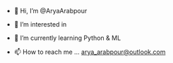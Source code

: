 - 👋 Hi, I’m @AryaArabpour
- 👀 I’m interested in 
- 🌱 I’m currently learning Python & ML 

- 📫 How to reach me ... arya_arabpour@outlook.com

<!---
AryaArabpour/AryaArabpour is a ✨ special ✨ repository because its `README.md` (this file) appears on your GitHub profile.
You can click the Preview link to take a look at your changes.
--->
